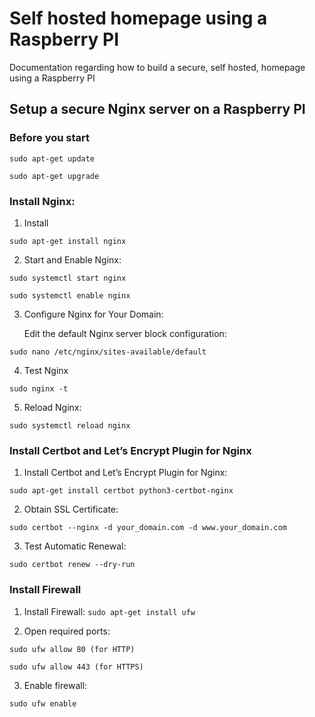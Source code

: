 # Self hosted homepage using a Raspberry PI

Documentation regarding how to build a secure, self hosted, homepage using a Raspberry PI

## Setup a secure Nginx server on a Raspberry PI

### Before you start
`sudo apt-get update`

`sudo apt-get upgrade`

### Install Nginx:
1. Install
   
`sudo apt-get install nginx`

2. Start and Enable Nginx:

`sudo systemctl start nginx`

`sudo systemctl enable nginx`

3. Configure Nginx for Your Domain:

    Edit the default Nginx server block configuration:

`sudo nano /etc/nginx/sites-available/default`

4. Test Nginx

`sudo nginx -t`

5. Reload Nginx:

`sudo systemctl reload nginx`

### Install Certbot and Let’s Encrypt Plugin for Nginx

1. Install Certbot and Let’s Encrypt Plugin for Nginx:
   
`sudo apt-get install certbot python3-certbot-nginx`

2. Obtain SSL Certificate:
   
`sudo certbot --nginx -d your_domain.com -d www.your_domain.com`

3. Test Automatic Renewal:

`sudo certbot renew --dry-run`

### Install Firewall

1. Install Firewall:
`sudo apt-get install ufw`

2. Open required ports:

`sudo ufw allow 80 (for HTTP)`

`sudo ufw allow 443 (for HTTPS)`

3. Enable firewall:

`sudo ufw enable`
